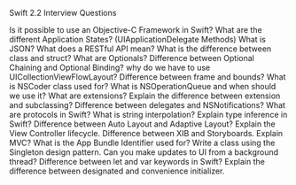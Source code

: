 
Swift 2.2 Interview Questions

Is it possible to use an Objective-C Framework in Swift?
What are the different Application States? (UIApplicationDelegate Methods)
What is JSON?
What does a RESTful API mean?
What is the difference between class and struct?
What are Optionals?
Difference between Optional Chaining and Optional Binding?
why do we have to use UICollectionViewFlowLayout?
Difference between frame and bounds?
What is NSCoder class used for?
What is NSOperationQueue and when should we use it?
What are extensions? Explain the difference between extension and subclassing?
Difference between delegates and NSNotifications?
What are protocols in Swift?
What is string interpolation?
Explain type inference in Swift?
Difference between Auto Layout and Adaptive Layout?
Explain the View Controller lifecycle.
Difference between XIB and Storyboards.
Explain MVC?
What is the App Bundle Identifier used for?
Write a class using the Singleton design pattern.
Can you make updates to UI from a background thread?
Difference between let and var keywords in Swift?
Explain the difference between designated and convenience initializer.
